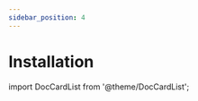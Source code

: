 ```yaml
---
sidebar_position: 4
---
```


# Installation

import DocCardList from '@theme/DocCardList';

<DocCardList />
